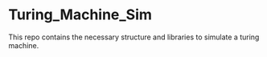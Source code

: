 # Turing_Machine_Sim
This repo contains the necessary structure and libraries to simulate a turing machine. 
